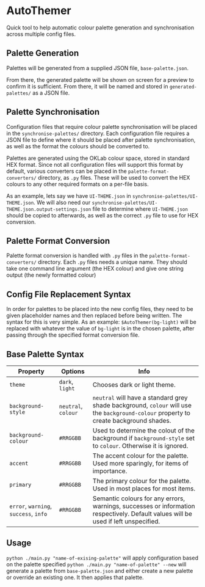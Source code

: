 # AutoThemer
Quick tool to help automatic colour palette generation and synchronisation across multiple config files. 

## Palette Generation
Palettes will be generated from a supplied JSON file, `base-palette.json`.

From there, the generated palette will be shown on screen for a preview to confirm it is sufficient. From there, it will be named and stored in `generated-palettes/` as a JSON file.

## Palette Synchronisation
Configuration files that require colour palette synchronisation will be placed in the `synchronise-palettes/` directory. Each configuration file requires a JSON file to define where it should be placed after palette synchronisation, as well as the format the colours should be converted to.

Palettes are generated using the OKLab colour space, stored in standard HEX format. Since not all configuration files will support this format by default, various converters can be placed in the `palette-format-converters/` directory, as `.py` files. These will be used to convert the HEX colours to any other required formats on a per-file basis.

As an example, lets say we have `UI-THEME.json` in `synchronise-palettes/UI-THEME.json`. We will also need our `synchronise-palettes/UI-THEME.json.output-settings.json` file to determine where `UI-THEME.json` should be copied to afterwards, as well as the correct `.py` file to use for HEX conversion. 

## Palette Format Conversion
Palette format conversion is handled with `.py` files in the `palette-format-converters/` directory. Each `.py` files needs a unique name. They should take one command line argument (the HEX colour) and give one string output (the newly formatted colour)

## Config File Replacement Syntax
In order for palettes to be placed into the new config files, they need to be given placeholder names and then replaced before being written. The syntax for this is very simple. As an example: `$AutoThemer(bg-light)` will be replaced with whatever the value of `bg-light` is in the chosen palette, after passing through the specified format conversion file.

## Base Palette Syntax
| Property | Options | Info |
|----------|---------|------|
| `theme`  | `dark`, `light` | Chooses dark or light theme. |
| `background-style` | `neutral`, `colour` | `neutral` will have a standard grey shade background, `colour` will use the `background-colour` property to create background shades.|
| `background-colour` | `#RRGGBB` | Used to determine the colout of the background if `background-style` set to `colour`. Otherwise it is ignored.|
| `accent` | `#RRGGBB` | The accent colour for the palette. Used more sparingly, for items of importance. |
| `primary` | `#RRGGBB` | The primary colour for the palette. Used in most places for most items. |
| `error`, `warning`, `success`, `info` | `#RRGGBB` | Semantic colours for any errors, warnings, successes or information respectively. Default values will be used if left unspecified.

## Usage
`python ./main.py "name-of-exising-palette"` will apply configuration based on the palette specified
`python ./main.py "name-of-palette" --new` will generate a palette from `base-palette.json` and either create a new palette or override an existing one. It then applies that palette.

